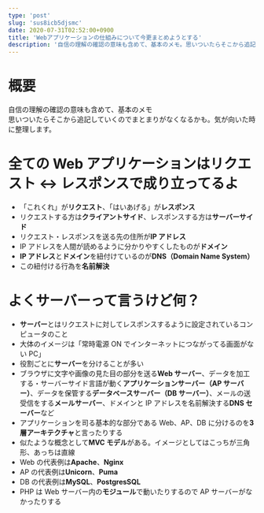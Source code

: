 ```yaml
---
type: 'post'
slug: 'sus8icb5djsmc'
date: 2020-07-31T02:52:00+0900
title: 'Webアプリケーションの仕組みについて今更まとめようとする'
description: '自信の理解の確認の意味も含めて、基本のメモ。思いついたらそこから追記していくのでまとまりがなくなるかも。気が向いた時に整理します。'
---
```


# 概要

自信の理解の確認の意味も含めて、基本のメモ  
思いついたらそこから追記していくのでまとまりがなくなるかも。気が向いた時に整理します。

# 全ての Web アプリケーションはリクエスト ↔ レスポンスで成り立ってるよ

- 「これくれ」が**リクエスト**、「はいあげる」が**レスポンス**
- リクエストする方は**クライアントサイド**、レスポンスする方は**サーバーサイド**
- リクエスト・レスポンスを送る先の住所が**IP アドレス**
- IP アドレスを人間が読めるように分かりやすくしたものが**ドメイン**
- **IP アドレス**と**ドメイン**を紐付けているのが**DNS（Domain Name System）**
- この紐付ける行為を**名前解決**

# よくサーバーって言うけど何？

- **サーバー**とはリクエストに対してレスポンスするように設定されているコンピュータのこと
- 大体のイメージは「常時電源 ON でインターネットにつながってる画面がない PC」
- 役割ごとに**サーバー**を分けることが多い
- ブラウザに文字や画像の見た目の部分を送る**Web サーバー**、データを加工する・サーバーサイド言語が動く**アプリケーションサーバー（AP サーバー）**、データを保管する**データベースサーバー（DB サーバー）**、メールの送受信をする**メールサーバー**、ドメインと IP アドレスを名前解決する**DNS セーバー**など
- アプリケーションを司る基本的な部分である Web、AP、DB に分けるのを**3 層アーキテクチャ**と言ったりする
- 似たような概念として**MVC モデル**がある。イメージとしてはこっちが三角形、あっちは直線
- Web の代表例は**Apache**、**Nginx**
- AP の代表例は**Unicorn**、**Puma**
- DB の代表例は**MySQL**、**PostgresSQL**
- PHP は Web サーバー内の**モジュール**で動いたりするので AP サーバーがなかったりする

